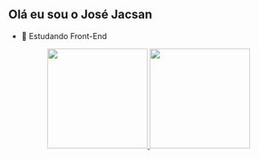 ## Olá eu sou o José Jacsan

- 🌱 Estudando Front-End

<div align="center">
  <a href="https://github.com/JoseJacsan">
  <img height="180em" src="https://github-readme-stats.vercel.app/api?username=JoseJacsan&show_icons=false&theme=dracula&include_all_commits=true&count_private=true"/>
  <img height="180em" src="https://github-readme-stats.vercel.app/api/top-langs/?username=JoseJacsan&layout=compact&langs_count=7&theme=dracula"/>
</div>
